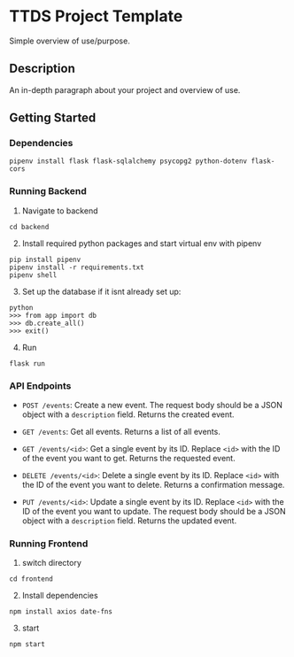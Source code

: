 # TTDS Project Template

Simple overview of use/purpose.

## Description

An in-depth paragraph about your project and overview of use.

## Getting Started

### Dependencies
```
pipenv install flask flask-sqlalchemy psycopg2 python-dotenv flask-cors
```

### Running Backend
1. Navigate to backend
```
cd backend
```
2. Install required python packages and start virtual env with pipenv
```
pip install pipenv
pipenv install -r requirements.txt
pipenv shell
```
3. Set up the database if it isnt already set up:
```
python
>>> from app import db
>>> db.create_all()
>>> exit()
```
4. Run
```
flask run
```
### API Endpoints
- `POST /events`: Create a new event. The request body should be a JSON object with a `description` field. Returns the created event.

- `GET /events`: Get all events. Returns a list of all events.

- `GET /events/<id>`: Get a single event by its ID. Replace `<id>` with the ID of the event you want to get. Returns the requested event.

- `DELETE /events/<id>`: Delete a single event by its ID. Replace `<id>` with the ID of the event you want to delete. Returns a confirmation message.

- `PUT /events/<id>`: Update a single event by its ID. Replace `<id>` with the ID of the event you want to update. The request body should be a JSON object with a `description` field. Returns the updated event.

### Running Frontend
1. switch directory
```
cd frontend
```
2. Install dependencies
```
npm install axios date-fns
```
3. start
```
npm start
```


